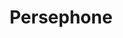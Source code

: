 ---
title: 'Persephone'
order: '1'
thumbnail: 'https://ik.imagekit.io/alexborecky/Nelisa/Persephone/PERSEPHONE.00_01_37_19.Still004_-hniBodbPYW3U.jpg'
hover: 'https://ik.imagekit.io/alexborecky/Nelisa/Persephone/gif-min_gUOCMM3RSu6vz.gif'
description: 'The film follows a story of a young girl experiencing her first menstruation, while at the same time preparing for taking the sacrament of Holy Communion. Her vivid mischievous imagination takes her into a new, wild world of femininity and freedom. Shot in 35 mm, the film is a unique blend of fiction, experimentalist narrative and magic realism. It received Best Student Cinematography (New York cinematographers award), Best Student Film, Moscow Shorts.'
link: 'https://player.vimeo.com/video/472336387'

roles: [
    {
        role: 'Directed by',
        name: 'Alcalde Dolakova',
    },
]

equipment: [
    {
        equip: '35mm'
    },
    {
        equip: 'Shot on Kodak 500T/5219'
    },
    {
        equip: 'Camera: Panavision Millennium 3 perf'
    },
    {
        equip: 'Lenses:  Primo Prime'
    },
]

images: [
    #1
    { 
        src: 'https://ik.imagekit.io/alexborecky/Nelisa/Persephone/PERSEPHONE.00_00_21_11.Still002_A6cQgQ1z9eerc.jpg'
    },
    #2
    {
        src: 'https://ik.imagekit.io/alexborecky/Nelisa/Persephone/PERSEPHONE.00_04_17_21.Still013_4mXe3MDOfZT9J.jpg'
    },
    #3
    {
        src: 'https://ik.imagekit.io/alexborecky/Nelisa/Persephone/PERSEPHONE.00_01_37_19.Still004_-hniBodbPYW3U.jpg'
    },
    #4
    {
        src: 'https://ik.imagekit.io/alexborecky/Nelisa/Persephone/PERSEPHONE.00_01_56_05.Still005_Mpc2sSDJNUj3v.jpg'
    },
    #5
    {
        src: 'https://ik.imagekit.io/alexborecky/Nelisa/Persephone/PERSEPHONE.00_01_14_08.Still003_U1LOXFde22H5H.jpg'
    },
    #6
    {
        src: 'https://ik.imagekit.io/alexborecky/Nelisa/Persephone/PERSEPHONE.00_00_10_15.Still001_bbNH8kjRcyKc.jpg'
    },
    #7
    {
        src: 'https://ik.imagekit.io/alexborecky/Nelisa/Persephone/PERSEPHONE.00_02_48_14.Still008_99XAbbJ9gnTQ4.jpg'
    },
    #8
    {
        src: 'https://ik.imagekit.io/alexborecky/Nelisa/Persephone/PERSEPHONE.00_03_41_23.Still009_2tgiUdCCm4s3-.jpg'
    },
    #9
    {
        src: 'https://ik.imagekit.io/alexborecky/Nelisa/Persephone/PERSEPHONE.00_02_34_15.Still007_9BVQaVaLfycYY.jpg'
    },
    #10
    {
        src: 'https://ik.imagekit.io/alexborecky/Nelisa/Persephone/PERSEPHONE.00_03_56_22.Still011_ucOqyjvUM1wm.jpg'
    },
    #11
    {
        src: 'https://ik.imagekit.io/alexborecky/Nelisa/Persephone/PERSEPHONE.00_02_14_16.Still006_ZcF8E4Yg1BHjk.jpg'
    },
    #12
    {
        src: 'https://ik.imagekit.io/alexborecky/Nelisa/Persephone/PERSEPHONE.00_03_47_10.Still010_NDmDPDCOP1EGV.jpg'
    },
    #13
    {
        src: 'https://ik.imagekit.io/alexborecky/Nelisa/Persephone/PERSEPHONE.00_04_02_09.Still012_FwCUuISdinUf_.jpg'
    },
]

---